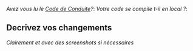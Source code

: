 *Avez vous lu le [Code de Conduite](https://github.com/Margouta/PluginOpenMC/blob/main/CODE_OF_CONDUCT.md)?*: 
*Votre code se compile t-il en local ?*: 

## Decrivez vos changements
*Clairement et avec des screenshots si nécessaires*
